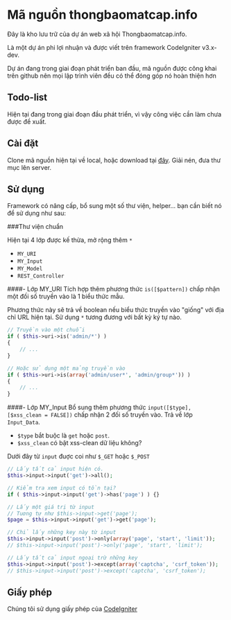 Mã nguồn thongbaomatcap.info 
====================
Đây là kho lưu trữ của dự án web xã hội Thongbaomatcap.info.

Là một dự án phi lợi nhuận và được viết trên framework CodeIgniter v3.x-dev.

Dự án đang trong giai đoạn phát triển ban đầu, mã nguồn được công khai trên github nên mọi lập trình viên đều có thể đóng góp nó hoàn thiện hơn

Todo-list
---------------------
Hiện tại đang trong giai đoạn đầu phát triển, vì vậy công việc cần làm chưa được đề xuất.

Cài đặt
---------------------
Clone mã nguồn hiện tại về local, hoặc download tại [đây](https://github.com/anhsaker/thongbaomatcap/archive/master.zip). Giải nén, đưa thư mục lên server.

Sử dụng
---------------------
Framework có nâng cấp, bổ sung một số thư viện, helper... bạn cần biết nó để sử dụng như sau:

###Thư viện chuẩn

Hiện tại 4 lớp được kế thừa,  mở rộng thêm  `*`

- `MY_URI`
- `MY_Input`
- `MY_Model`
- `REST_Controller`

####- Lớp MY_URI
Tích hợp thêm phương thức `is([$pattern])` chấp nhận một đối số truyền vào là 1 biểu thức mẫu.

Phương thức này sẽ trả về boolean nếu biểu thức truyền vào "giống" với địa chỉ URL hiện tại. Sử dụng `*` tương đương với bất kỳ ký tự nào.

```php
// Truyền vào một chuỗi
if ( $this->uri->is('admin/*') )
{
    // ...
}

// Hoặc sử dụng một mảng truyền vào 
if ( $this->uri->is(array('admin/user*', 'admin/group*')) )
{
    // ...
}
```

####- Lớp MY_Input
Bổ sung thêm phương thức `input([$type], [$xss_clean = FALSE])` chấp nhận 2 đối số truyền vào. Trả về lớp `Input_Data`.

- `$type` bắt buộc là `get` hoặc `post`. 
- `$xss_clean` có bật xss-clean dữ liệu không?

Dưới đây từ `input` đuợc coi như `$_GET` hoặc `$_POST`
```php
// Lấy tất cả input hiện có.
$this->input->input('get')->all();

// Kiểm tra xem input có tồn tại?
if ( $this->input->input('get')->has('page') ) {}

// Lấy một giá trị từ input
// Tuơng tự như $this->input->get('page');
$page = $this->input->input('get')->get('page');

// Chỉ lấy những key này từ input
$this->input->input('post')->only(array('page', 'start', 'limit'));
// $this->input->input('post')->only('page', 'start', 'limit');

// Lấy tất cả input ngoại trừ những key
$this->input->input('post')->except(array('captcha', 'csrf_token'));
// $this->input->input('post')->except('captcha', 'csrf_token');
```

Giấy phép
---------------------
Chúng tôi sử dụng giấy phép của [CodeIgniter](https://github.com/anhsaker/thongbaomatcap/blob/master/license.txt)
